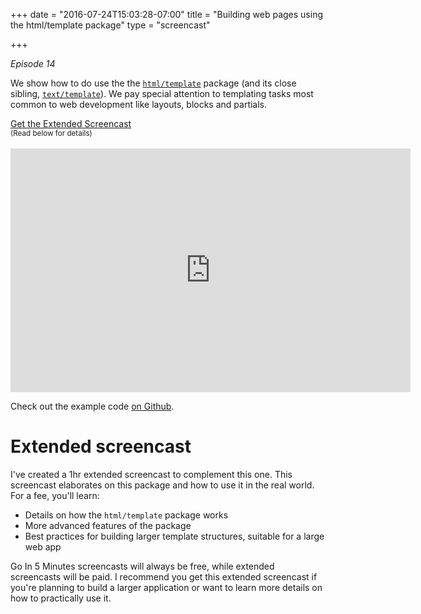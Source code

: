 +++
date = "2016-07-24T15:03:28-07:00"
title = "Building web pages using the html/template package"
type = "screencast"

+++

_Episode 14_

We show how to do use the the [`html/template`](https://godoc.org/html/template) package (and its close sibling, [`text/template`](http://godoc.org/text/template)). We pay special attention to templating tasks most common to web development like layouts, blocks and partials.

<div>
  <a class="gumroad-button" href="https://gum.co/gifm-x-14">
    Get the Extended Screencast
  </a>
</div>

<!--more-->

<div>
  <small>(Read below for details)</small>
</div>
<br />


<iframe
  class="ytplayer"
  type="text/html"
  width="640"
  height="390"
  src="http://www.youtube.com/embed/Fr5cdsOZfGw?autoplay=0&origin=http://www.goin5minutes.com"
  frameborder="0"
></iframe>

Check out the example code [on Github](https://github.com/arschles/go-in-5-minutes/tree/master/episode14).

# Extended screencast

I've created a 1hr extended screencast to complement this one. This screencast elaborates on this package and how to use it in the real world. For a fee, you'll learn:

- Details on how the `html/template` package works
- More advanced features of the package
- Best practices for building larger template structures, suitable for a large web app

Go In 5 Minutes screencasts will always be free, while extended screencasts will be paid. I recommend you get this extended screencast if you're planning to build a larger application or want to learn more details on how to practically use it.
